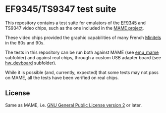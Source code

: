 # EF9345/TS9347 test suite

This repository contains a test suite for emulators of the
[EF9345](https://en.wikipedia.org/wiki/Thomson_EF9345) and TS9347 video chips,
such as the one included in the [MAME project](https://www.mamedev.org/).

These video chips provided the graphic capabilities of many French
[Minitels](https://en.wikipedia.org/wiki/Minitel) in the 80s and 90s.

The tests in this repository can be run both against MAME (see
[emu_mame](emu_mame) subfolder) and against real chips, through a custom USB
adapter board (see [hw_devboard](hw_devboard) subfolder).

While it is possible (and, currently, expected) that some tests may not pass on
MAME, all the tests have been verified on real chips.

## License

Same as MAME, i.e. [GNU General Public License version 2](LICENSE) or later.

